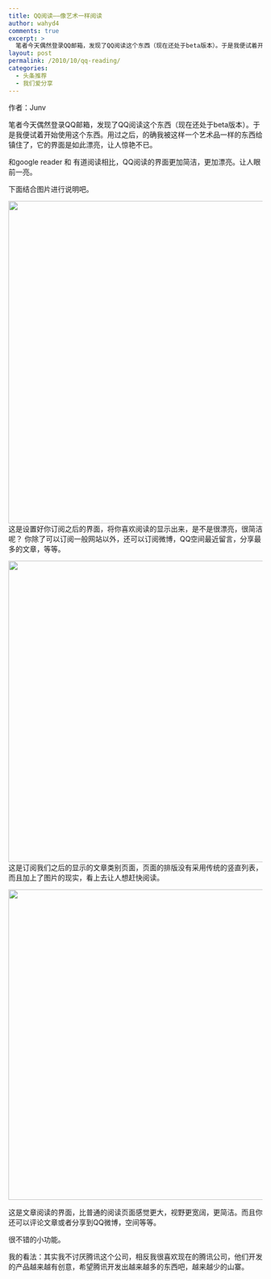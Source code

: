 ```yaml
---
title: QQ阅读——像艺术一样阅读
author: wahyd4
comments: true
excerpt: >
  笔者今天偶然登录QQ邮箱，发现了QQ阅读这个东西（现在还处于beta版本）。于是我便试着开始使用这个东西。用过之后，的确我被这样一个艺术品一样的东西给镇住了，它的界面是如此漂亮，让人惊艳不已。
layout: post
permalink: /2010/10/qq-reading/
categories:
  - 头条推荐
  - 我们爱分享
---
```

作者：Junv

笔者今天偶然登录QQ邮箱，发现了QQ阅读这个东西（现在还处于beta版本）。于是我便试着开始使用这个东西。用过之后，的确我被这样一个艺术品一样的东西给镇住了，它的界面是如此漂亮，让人惊艳不已。

和google reader 和 有道阅读相比，QQ阅读的界面更加简洁，更加漂亮。让人眼前一亮。

下面结合图片进行说明吧。

[<img class="aligncenter size-full wp-image-548" title="11sa" src="http://www.junv.info/wp-content/uploads/2010/10/11sa.jpg" alt="" width="995" height="640" />][1]这是设置好你订阅之后的界面，将你喜欢阅读的显示出来，是不是很漂亮，很简洁呢？ 你除了可以订阅一般网站以外，还可以订阅微博，QQ空间最近留言，分享最多的文章，等等。

[<img class="aligncenter size-full wp-image-549" title="red" src="http://www.junv.info/wp-content/uploads/2010/10/red.jpg" alt="" width="985" height="598" />][2]这是订阅我们之后的显示的文章类别页面，页面的排版没有采用传统的竖直列表，而且加上了图片的现实，看上去让人想赶快阅读。

[<img class="aligncenter size-full wp-image-550" title="hahasd" src="http://www.junv.info/wp-content/uploads/2010/10/hahasd.jpg" alt="" width="996" height="616" />][3]

这是文章阅读的界面，比普通的阅读页面感觉更大，视野更宽阔，更简洁。而且你还可以评论文章或者分享到QQ微博，空间等等。

很不错的小功能。

我的看法：其实我不讨厌腾讯这个公司，相反我很喜欢现在的腾讯公司，他们开发的产品越来越有创意，希望腾讯开发出越来越多的东西吧，越来越少的山寨。

 [1]: http://www.junv.info/wp-content/uploads/2010/10/11sa.jpg
 [2]: http://www.junv.info/wp-content/uploads/2010/10/red.jpg
 [3]: http://www.junv.info/wp-content/uploads/2010/10/hahasd.jpg
